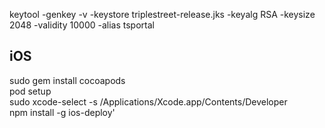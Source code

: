 keytool -genkey -v -keystore triplestreet-release.jks -keyalg RSA -keysize 2048 -validity 10000 -alias tsportal



## iOS
sudo gem install cocoapods  
pod setup  
sudo xcode-select -s /Applications/Xcode.app/Contents/Developer  
npm install -g ios-deploy'

